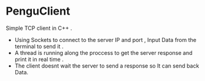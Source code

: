 # PenguClient
Simple TCP client in C++ .
 - Using Sockets to connect to the server IP and  port , Input Data from the terminal to send it .
 - A thread is running along the proccess to get the server response and print it in real time .
 - The client doesnt wait the server to send a response so It can send back Data.
